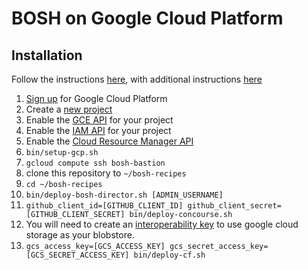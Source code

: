 # BOSH on Google Cloud Platform

## Installation

Follow the instructions [here](https://github.com/cloudfoundry-incubator/bosh-google-cpi-release/tree/master/docs/bosh),
with additional instructions [here](https://medium.com/google-cloud/playing-with-concourseci-via-a-google-cloud-platform-free-trial-65acfbdd02d2)

1. [Sign up](https://cloud.google.com/compute/docs/signup) for Google Cloud Platform
1. Create a [new project](https://console.cloud.google.com/iam-admin/projects)
1. Enable the [GCE API](https://console.developers.google.com/apis/api/compute_component/overview) for your project
1. Enable the [IAM API](https://console.cloud.google.com/apis/api/iam.googleapis.com/overview) for your project
1. Enable the [Cloud Resource Manager API](https://console.cloud.google.com/apis/api/cloudresourcemanager.googleapis.com/overview)
1. `bin/setup-gcp.sh`
1. `gcloud compute ssh bosh-bastion`
1. clone this repository to `~/bosh-recipes`
1. `cd ~/bosh-recipes`
1. `bin/deploy-bosh-director.sh [ADMIN_USERNAME]`
1. `github_client_id=[GITHUB_CLIENT_ID] github_client_secret=[GITHUB_CLIENT_SECRET] bin/deploy-concourse.sh`
1. You will need to create an [interoperability key](https://cloud.google.com/storage/docs/migrating#keys) to use google cloud storage as your blobstore.
1. `gcs_access_key=[GCS_ACCESS_KEY] gcs_secret_access_key=[GCS_SECRET_ACCESS_KEY] bin/deploy-cf.sh`

